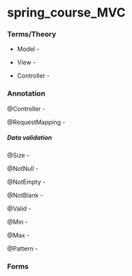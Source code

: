 # spring_course_MVC


### Terms/Theory

- Model - 

- View - 

- Controller - 

### Annotation

@Controller - 

@RequestMapping - 

##### Data validation

@Size - 

@NotNull - 

@NotEmpty - 

@NotBlank - 

@Valid - 

@Min - 

@Max - 

@Pattern - 

### Forms
